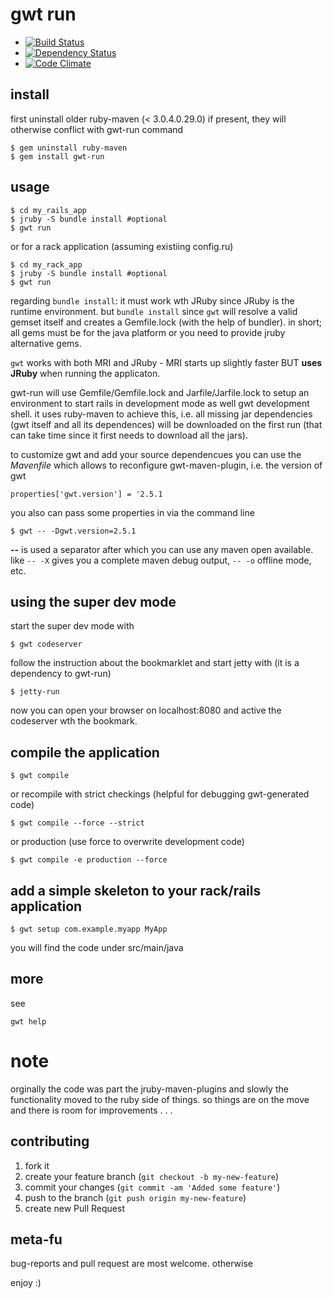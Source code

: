 # gwt run 

* [![Build Status](https://secure.travis-ci.org/mkristian/gwt-run.png)](http://travis-ci.org/mkristian/gwt-run)
* [![Dependency Status](https://gemnasium.com/mkristian/gwt-run.png)](https://gemnasium.com/mkristian/gwt-run)
* [![Code Climate](https://codeclimate.com/badge.png)](https://codeclimate.com/github/mkristian/gwt-run)


## install ##

first uninstall older ruby-maven (< 3.0.4.0.29.0) if present, they will otherwise conflict with gwt-run command

    $ gem uninstall ruby-maven
	$ gem install gwt-run

## usage ##

    $ cd my_rails_app
 	$ jruby -S bundle install #optional
	$ gwt run

or for a rack application (assuming existiing config.ru)

    $ cd my_rack_app
 	$ jruby -S bundle install #optional
	$ gwt run

regarding `bundle install`: it must work wth JRuby since JRuby is the runtime environment. but `bundle install` since `gwt` will resolve a valid gemset itself and creates a Gemfile.lock (with the help of bundler). in short; all gems must be for the java platform or you need to provide jruby alternative gems.

`gwt` works with both MRI and JRuby - MRI starts up slightly faster BUT **uses JRuby** when running the applicaton.

gwt-run will use Gemfile/Gemfile.lock and Jarfile/Jarfile.lock to setup an environment to start rails in development mode as well gwt development shell. it uses ruby-maven to achieve this, i.e. all missing jar dependencies (gwt itself and all its dependences) will be downloaded on the first run (that can take time since it first needs to download all the jars).

to customize gwt and add your source dependencues you can use the _Mavenfile_ which allows to reconfigure gwt-maven-plugin, i.e. the version of gwt

    properties['gwt.version'] = '2.5.1

you also can pass some properties in via the command line

	$ gwt -- -Dgwt.version=2.5.1
	
**--** is used a separator after which you can use any maven open available. like `-- -X` gives you a complete maven debug output, `-- -o` offline mode, etc.

## using the super dev mode ##

start the super dev mode with

    $ gwt codeserver
	
follow the instruction about the bookmarklet and start jetty with (it is a dependency to gwt-run)
   
    $ jetty-run
	
now you can open your browser on localhost:8080 and active the codeserver wth the bookmark.

## compile the application ##

    $ gwt compile
	
or recompile with strict checkings (helpful for debugging gwt-generated code)

    $ gwt compile --force --strict
	
or production (use force to overwrite development code)

    $ gwt compile -e production --force
	
## add a simple skeleton to your rack/rails application

    $ gwt setup com.example.myapp MyApp
	
you will find the code under src/main/java

## more ##

see

    gwt help
	 
# note #

orginally the code was part the jruby-maven-plugins and slowly the functionality moved to the ruby side of things. so things are on the move and there is room for improvements . . .
    
contributing
------------

1. fork it
2. create your feature branch (`git checkout -b my-new-feature`)
3. commit your changes (`git commit -am 'Added some feature'`)
4. push to the branch (`git push origin my-new-feature`)
5. create new Pull Request

meta-fu
-------

bug-reports and pull request are most welcome. otherwise

enjoy :) 
